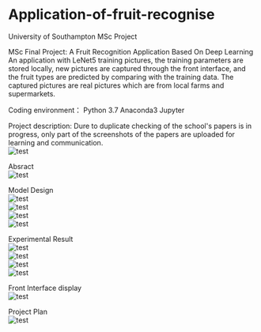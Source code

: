 # Application-of-fruit-recognise
University of Southampton MSc Project  

MSc Final Project: A Fruit Recognition Application Based On Deep Learning
An application with LeNet5 training pictures, the training parameters are stored locally, new pictures are captured through the front interface, and the fruit types are predicted by comparing with the training data. The captured pictures are real pictures which are from local farms and supermarkets.  

Coding environment：
Python 3.7
Anaconda3 Jupyter  

Project description:
Dure to duplicate checking of the school's papers is in progress, only part of the screenshots of the papers are uploaded for learning and communication.  
![test](/image/01.jpg "title")  

Absract  
![test](/image/02.jpg "title")  

Model Design  
![test](/image/03.jpg "title")  
![test](/image/04.jpg "title")  
![test](/image/05.jpg "title")  
![test](/image/06.jpg "title")  

Experimental Result  
![test](/image/07.jpg "title")  
![test](/image/08.jpg "title")  
![test](/image/09.jpg "title")  
![test](/image/11.jpg "title")  

Front Interface display  
![test](/image/10.jpg "title")  

Project Plan  
![test](/image/13.jpg "title")  

